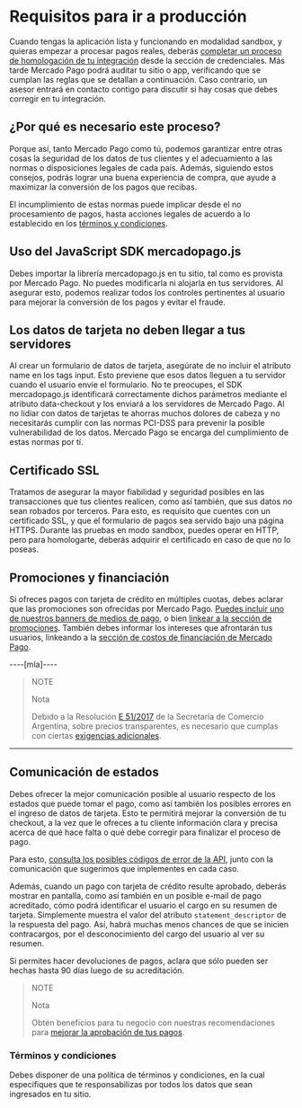 # Requisitos para ir a producción

Cuando tengas la aplicación lista y funcionando en modalidad sandbox, y quieras empezar a procesar pagos reales, deberás [completar un proceso de homologación de tu integración]([FAKER][CREDENTIALS][URL]) desde la sección de credenciales. Más tarde Mercado Pago podrá auditar tu sitio o app, verificando que se cumplan las reglas que se detallan a continuación. Caso contrario, un asesor entrará en contacto contigo para discutir si hay cosas que debes corregir en tu integración.

## ¿Por qué es necesario este proceso?

Porque así, tanto Mercado Pago como tú, podemos garantizar entre otras cosas la seguridad de los datos de tus clientes y el adecuamiento a las normas o disposiciones legales de cada país. Además, siguiendo estos consejos, podrás lograr una buena experiencia de compra, que ayude a maximizar la conversión de los pagos que recibas.

El incumplimiento de estas normas puede implicar desde el no procesamiento de pagos, hasta acciones legales de acuerdo a lo establecido en los [términos y condiciones](https://www.mercadopago.com.ar/ayuda/terminos-y-condiciones_299).

## Uso del JavaScript SDK mercadopago.js

Debes importar la librería mercadopago.js en tu sitio, tal como es provista por Mercado Pago. No puedes modificarla ni alojarla en tus servidores. Al asegurar esto, podemos realizar todos los controles pertinentes al usuario para mejorar la conversión de los pagos y evitar el fraude.

## Los datos de tarjeta no deben llegar a tus servidores

Al crear un formulario de datos de tarjeta, asegúrate de no incluir el atributo name en los tags input. Esto previene que esos datos lleguen a tu servidor cuando el usuario envíe el formulario. No te preocupes, el SDK mercadopago.js identificará correctamente dichos parámetros mediante el atributo data-checkout y los enviará a los servidores de Mercado Pago.
Al no lidiar con datos de tarjetas te ahorras muchos dolores de cabeza y no necesitarás cumplir con las normas PCI-DSS para prevenir la posible vulnerabilidad de los datos. Mercado Pago se encarga del cumplimiento de estas normas por tí.

## Certificado SSL

Tratamos de asegurar la mayor fiabilidad y seguridad posibles en las transacciones que tus clientes realicen, como así también, que sus datos no sean robados por terceros. Para esto, es requisito que cuentes con un certificado SSL, y que el formulario de pagos sea servido bajo una página HTTPS.
Durante las pruebas en modo sandbox, puedes operar en HTTP, pero para homologarte, deberás adquirir el certificado en caso de que no lo poseas.

## Promociones y financiación

Si ofreces pagos con tarjeta de crédito en múltiples cuotas, debes aclarar que las promociones son ofrecidas por Mercado Pago. [Puedes incluir uno de nuestros banners de medios de pago](https://www.mercadopago.com.ar/developers/es/guides/banners/introduction/), o bien [linkear a la sección de promociones](https://www.mercadopago.com/mla/credit_card_promos.htm).
También debes informar los intereses que afrontarán tus usuarios, linkeando a la [sección de costos de financiación de Mercado Pago](https://www.mercadopago.com.ar/ayuda/costos-financiacion_621).

----[mla]----
> NOTE
>
> Nota
>
> Debido a la Resolución [E 51/2017](https://www.boletinoficial.gob.ar/#!DetalleNormaBusquedaRapida/158269/20170125/resolucion%2051) de la Secretaría de Comercio Argentina, sobre precios transparentes, es necesario que cumplas con ciertas [exigencias adicionales](https://www.mercadopago.com.ar/developers/es/related/resolucion-e-512017/).
------------

## Comunicación de estados

Debes ofrecer la mejor comunicación posible al usuario respecto de los estados que puede tomar el pago, como así también los posibles errores en el ingreso de datos de tarjeta. Esto te permitirá mejorar la conversión de tu checkout, a la vez que le ofreces a tu cliente información clara y precisa acerca de qué hace falta o qué debe corregir para finalizar el proceso de pago.

Para esto, [consulta los posibles códigos de error de la API](https://www.mercadopago.com.ar/developers/es/guides/payments/api/handling-responses/), junto con la comunicación que sugerimos que implementes en cada caso.

Además, cuando un pago con tarjeta de crédito resulte aprobado, deberás mostrar en pantalla, como así también en un posible e-mail de pago acreditado, cómo podrá identificar el usuario el cargo en su resumen de tarjeta. Simplemente muestra el valor del atributo `statement_descriptor` de la respuesta del pago. Así, habrá muchas menos chances de que se inicien contracargos, por el desconocimiento del cargo del usuario al ver su resumen.

Si permites hacer devoluciones de pagos, aclara que sólo pueden ser hechas hasta 90 días luego de su acreditación.

> NOTE
>
> Nota
>
> Obtén beneficios para tu negocio con nuestras recomendaciones para [mejorar la aprobación de tus pagos](https://www.mercadopago.com.ar/developers/es/guides/manage-account/payment-rejections).

### Términos y condiciones

Debes disponer de una política de términos y condiciones, en la cual especifiques que te responsabilizas por todos los datos que sean ingresados en tu sitio.

